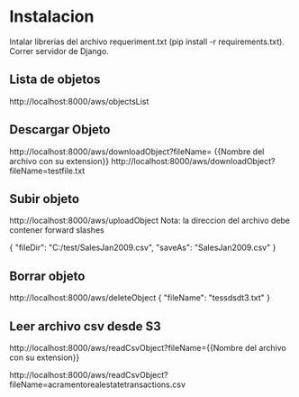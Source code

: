 # Instalacion

Intalar librerias del archivo requeriment.txt (pip install -r requirements.txt). Correr servidor de Django.

## Lista de objetos
http://localhost:8000/aws/objectsList

## Descargar Objeto
http://localhost:8000/aws/downloadObject?fileName= {{Nombre del archivo con su extension}}
http://localhost:8000/aws/downloadObject?fileName=testfile.txt

## Subir objeto
http://localhost:8000/aws/uploadObject
Nota: la direccion del archivo debe contener forward slashes

{
"fileDir": "C:/test/SalesJan2009.csv",
"saveAs": "SalesJan2009.csv"
}


## Borrar objeto
http://localhost:8000/aws/deleteObject
{
"fileName": "tessdsdt3.txt"
}

## Leer archivo csv desde S3

http://localhost:8000/aws/readCsvObject?fileName={{Nombre del archivo con su extension}}

http://localhost:8000/aws/readCsvObject?fileName=acramentorealestatetransactions.csv
